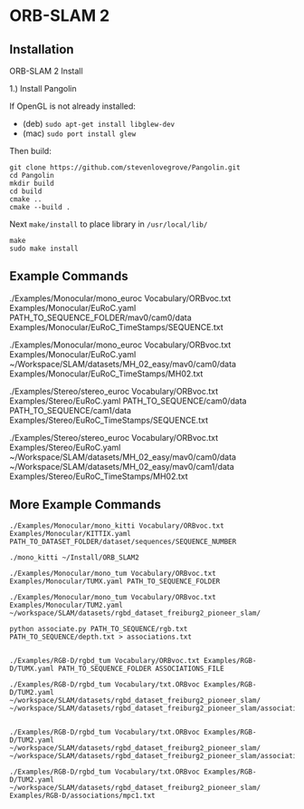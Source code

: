 # ORB-SLAM 2

## Installation
ORB-SLAM 2 Install

1.) Install Pangolin

If OpenGL is not already installed:
- (deb) `sudo apt-get install libglew-dev`
- (mac) `sudo port install glew`

Then build:
````
git clone https://github.com/stevenlovegrove/Pangolin.git
cd Pangolin
mkdir build
cd build
cmake ..
cmake --build .
````
Next `make/install` to place library in `/usr/local/lib/`
````
make
sudo make install
````
## Example Commands
./Examples/Monocular/mono_euroc Vocabulary/ORBvoc.txt Examples/Monocular/EuRoC.yaml PATH_TO_SEQUENCE_FOLDER/mav0/cam0/data Examples/Monocular/EuRoC_TimeStamps/SEQUENCE.txt

./Examples/Monocular/mono_euroc Vocabulary/ORBvoc.txt Examples/Monocular/EuRoC.yaml ~/Workspace/SLAM/datasets/MH_02_easy/mav0/cam0/data Examples/Monocular/EuRoC_TimeStamps/MH02.txt

./Examples/Stereo/stereo_euroc Vocabulary/ORBvoc.txt Examples/Stereo/EuRoC.yaml PATH_TO_SEQUENCE/cam0/data PATH_TO_SEQUENCE/cam1/data Examples/Stereo/EuRoC_TimeStamps/SEQUENCE.txt

./Examples/Stereo/stereo_euroc Vocabulary/ORBvoc.txt Examples/Stereo/EuRoC.yaml ~/Workspace/SLAM/datasets/MH_02_easy/mav0/cam0/data ~/Workspace/SLAM/datasets/MH_02_easy/mav0/cam1/data Examples/Stereo/EuRoC_TimeStamps/MH02.txt


## More Example Commands
````
./Examples/Monocular/mono_kitti Vocabulary/ORBvoc.txt Examples/Monocular/KITTIX.yaml PATH_TO_DATASET_FOLDER/dataset/sequences/SEQUENCE_NUMBER

./mono_kitti ~/Install/ORB_SLAM2

./Examples/Monocular/mono_tum Vocabulary/ORBvoc.txt Examples/Monocular/TUMX.yaml PATH_TO_SEQUENCE_FOLDER

./Examples/Monocular/mono_tum Vocabulary/ORBvoc.txt Examples/Monocular/TUM2.yaml ~/workspace/SLAM/datasets/rgbd_dataset_freiburg2_pioneer_slam/

python associate.py PATH_TO_SEQUENCE/rgb.txt PATH_TO_SEQUENCE/depth.txt > associations.txt


./Examples/RGB-D/rgbd_tum Vocabulary/ORBvoc.txt Examples/RGB-D/TUMX.yaml PATH_TO_SEQUENCE_FOLDER ASSOCIATIONS_FILE

./Examples/RGB-D/rgbd_tum Vocabulary/txt.ORBvoc Examples/RGB-D/TUM2.yaml ~/workspace/SLAM/datasets/rgbd_dataset_freiburg2_pioneer_slam/ ~/workspace/SLAM/datasets/rgbd_dataset_freiburg2_pioneer_slam/associations.txt


./Examples/RGB-D/rgbd_tum Vocabulary/txt.ORBvoc Examples/RGB-D/TUM2.yaml ~/workspace/SLAM/datasets/rgbd_dataset_freiburg2_pioneer_slam/ ~/workspace/SLAM/datasets/rgbd_dataset_freiburg2_pioneer_slam/associations.txt

./Examples/RGB-D/rgbd_tum Vocabulary/txt.ORBvoc Examples/RGB-D/TUM2.yaml ~/workspace/SLAM/datasets/rgbd_dataset_freiburg2_pioneer_slam/ Examples/RGB-D/associations/mpc1.txt
